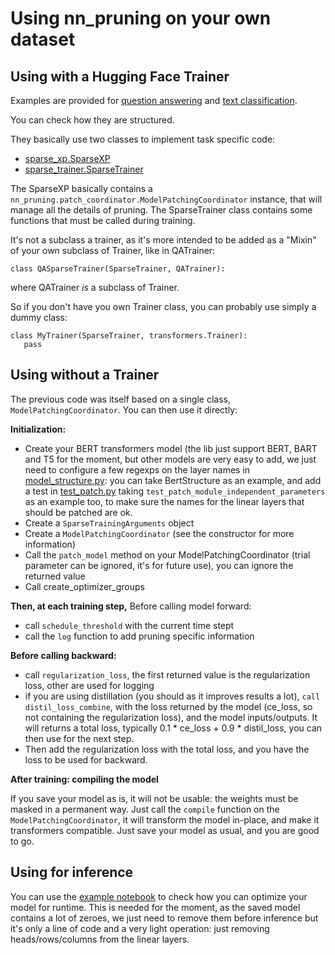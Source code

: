 # Using nn_pruning on your own dataset

## Using with a Hugging Face Trainer
Examples are provided for [question answering](https://github.com/huggingface/nn_pruning/tree/main/nn_pruning/examples/question_answering)
and [text classification](https://github.com/huggingface/nn_pruning/tree/main/nn_pruning/examples/text_classification).

You can check how they are structured.

They basically use two classes to implement task specific code: 
- [sparse_xp.SparseXP](https://github.com/huggingface/nn_pruning/blob/main/nn_pruning/sparse_xp.py)
- [sparse_trainer.SparseTrainer](https://github.com/huggingface/nn_pruning/blob/main/nn_pruning/sparse_trainer.py)
 
The SparseXP basically contains a `nn_pruning.patch_coordinator.ModelPatchingCoordinator` instance, that will manage all the details of pruning.
The SparseTrainer class contains some functions that must be called during training.

It's not a subclass a trainer, as it's more intended to be added as a "Mixin" of your
 own subclass of Trainer, like in QATrainer:

`class QASparseTrainer(SparseTrainer, QATrainer):`

where QATrainer *is* a subclass of Trainer.

So if you don't have you own Trainer class, you can probably use simply a dummy class:

```
class MyTrainer(SparseTrainer, transformers.Trainer):
   pass
```


## Using without a Trainer

The previous code was itself based on a single class, `ModelPatchingCoordinator`.
You can then use it directly:

**Initialization:**
- Create your BERT transformers model (the lib just support BERT, BART and T5 for the moment, but other models are very easy to add, we just need to configure a few regexps on the layer names in [model_structure.py](https://github.com/huggingface/nn_pruning/blob/main/nn_pruning/model_structure.py): you can take BertStructure as an example, and add a test in [test_patch.py](https://github.com/huggingface/nn_pruning/blob/main/nn_pruning/tests/test_patch.py) taking `test_patch_module_independent_parameters` as an example too, to make sure the names for the linear layers that should be patched are ok.
- Create a `SparseTrainingArguments` object
- Create a `ModelPatchingCoordinator` (see the constructor for more information)
- Call the `patch_model` method on your ModelPatchingCoordinator (trial parameter can be ignored, it's for future use), you can ignore the returned value
- Call create_optimizer_groups

**Then, at each training step,**
Before calling model forward:
 - call `schedule_threshold` with the current time stept
 - call the `log` function to add pruning specific information
 
**Before calling backward:** 
- call `regularization_loss`, the first returned value is the regularization loss, other are used for logging
- if you are using distillation (you should as it improves results a lot), `call distil_loss_combine`,
with the loss returned by the model (ce_loss, so not containing the regularization loss), and the model inputs/outputs.
It will returns a total loss, typically 0.1 * ce_loss + 0.9 * distil_loss, you can then use for the next step.
- Then add the regularization loss with the total loss, and you have the loss to be used for backward.


**After training: compiling the model**

If you save your model as is, it will not be usable: the weights must be masked in a permanent way.
Just call the `compile` function on the `ModelPatchingCoordinator`, it will transform the model in-place, and make it transformers compatible.
Just save your model as usual, and you are good to go.



## Using for inference
You can use the [example notebook](https://github.com/huggingface/nn_pruning/blob/main/documentation/notebooks/Using%20pruned%20transformers%20for%20inference.ipynb)
to check how you can optimize your model for runtime.
This is needed for the moment, as the saved model contains a lot of zeroes, we just need to remove them before inference
but it's only a line of code and a very light operation: just removing heads/rows/columns from the linear layers. 







